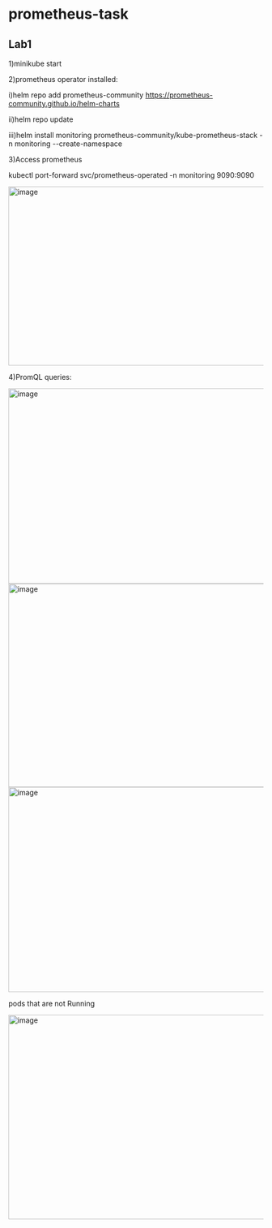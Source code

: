 # prometheus-task
## Lab1
1)minikube start

2)prometheus operator installed:

i)helm repo add prometheus-community https://prometheus-community.github.io/helm-charts  

ii)helm repo update   

iii)helm install monitoring prometheus-community/kube-prometheus-stack -n monitoring --create-namespace  

3)Access prometheus   

kubectl port-forward svc/prometheus-operated -n monitoring 9090:9090

<img width="677" height="353" alt="image" src="https://github.com/user-attachments/assets/5ebe8442-113d-4c7f-88c5-23e45e5eaa97" />


4)PromQL queries:


<img width="956" height="385" alt="image" src="https://github.com/user-attachments/assets/03a6c095-14e2-4f3a-b8d7-050ed62936a9" />  



<img width="944" height="401" alt="image" src="https://github.com/user-attachments/assets/14349a61-b669-45f4-9b3f-cc2c80350529" />  



<img width="959" height="404" alt="image" src="https://github.com/user-attachments/assets/98bbe9bb-aae3-45ae-90f8-178557eeebd8" />


pods that are not Running  



<img width="953" height="403" alt="image" src="https://github.com/user-attachments/assets/5ed9bbdd-cb42-4b74-b78a-e2f6d87485f5" />






